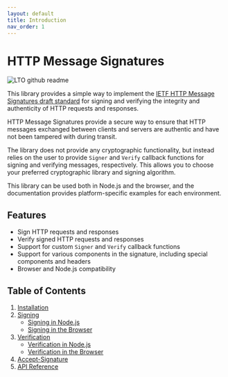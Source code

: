 ```yaml
---
layout: default
title: Introduction
nav_order: 1
---
```


# HTTP Message Signatures

![LTO github readme](https://user-images.githubusercontent.com/100821/230902149-bff231ac-125e-46a3-b318-4f0021d8662d.png)

This library provides a simple way to implement the
[IETF HTTP Message Signatures draft standard](https://www.ietf.org/archive/id/draft-ietf-httpbis-message-signatures-16.html)
for signing and verifying the integrity and authenticity of HTTP requests and responses.

HTTP Message Signatures provide a secure way to ensure that HTTP messages exchanged between clients and servers are
authentic and have not been tampered with during transit.

The library does not provide any cryptographic functionality, but instead relies on the user to provide `Signer` and
`Verify` callback functions for signing and verifying messages, respectively. This allows you to choose your preferred
cryptographic library and signing algorithm.

This library can be used both in Node.js and the browser, and the documentation provides platform-specific examples for
each environment.

## Features

- Sign HTTP requests and responses
- Verify signed HTTP requests and responses
- Support for custom `Signer` and `Verify` callback functions
- Support for various components in the signature, including special components and headers
- Browser and Node.js compatibility

## Table of Contents

1. [Installation](installation.md)
2. [Signing](signing/index.md)
    - [Signing in Node.js](signing/nodejs.md)
    - [Signing in the Browser](signing/browser.md)
3. [Verification](verification/index.md)
    - [Verification in Node.js](verification/nodejs.md)
    - [Verification in the Browser](verification/browser.md)
4. [Accept-Signature](accept-signature.md)
5. [API Reference](api-reference.md)
